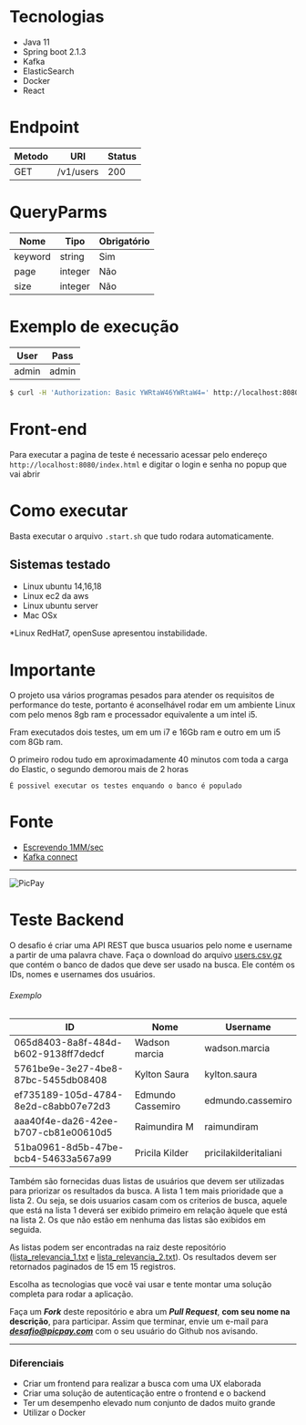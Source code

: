 # Tecnologias

* Java 11
* Spring boot 2.1.3
* Kafka
* ElasticSearch
* Docker
* React

# Endpoint

 | Metodo | URI | Status |
 |--------| ----|--------|
 | GET | /v1/users | 200 |
 
# QueryParms

 | Nome    | Tipo    | Obrigatório |
 | ------- | ------- | ----------- |
 | keyword | string  | Sim         |
 | page    | integer | Não         |
 | size    | integer | Não         |
 
# Exemplo de execução

 | User  | Pass  | 
 | ----- | ----- |
 | admin | admin |
```bash
$ curl -H 'Authorization: Basic YWRtaW46YWRtaW4=' http://localhost:8080/v1/users?keyword=adr&page=0&size=200
``` 

# Front-end
Para executar a pagina de teste é necessario acessar pelo endereço ```http://localhost:8080/index.html``` e digitar o login e senha no popup que vai abrir



# Como executar

Basta executar o arquivo ```.start.sh``` que tudo rodara automaticamente.

## Sistemas testado
 * Linux ubuntu 14,16,18
 * Linux ec2 da aws
 * Linux ubuntu server
 * Mac OSx
 
 *Linux RedHat7, openSuse apresentou instabilidade.
 
# Importante 
O projeto usa vários programas pesados para atender os requisitos de performance do teste, portanto é aconselhável rodar em um ambiente Linux com pelo menos 8gb ram e processador equivalente a um intel i5.

Fram executados dois testes, um em um i7 e 16Gb ram e outro em um i5 com 8Gb ram.

O primeiro rodou tudo em aproximadamente 40 minutos com toda a carga do Elastic, o segundo demorou mais de 2 horas

```É possivel executar os testes enquando o banco é populado```
# Fonte 
* [Escrevendo 1MM/sec](https://medium.appbase.io/benchmarking-elasticsearch-1-million-writes-per-sec-bf37e7ca8a4c)
* [Kafka connect](https://medium.appbase.io/benchmarking-elasticsearch-1-million-writes-per-sec-bf37e7ca8a4c)


---

![PicPay](https://user-images.githubusercontent.com/1765696/26998603-711fcf30-4d5c-11e7-9281-0d9eb20337ad.png)

# Teste Backend

O desafio é criar uma API REST que busca usuarios pelo nome e username a partir de uma palavra chave. Faça o download do arquivo [users.csv.gz](https://s3.amazonaws.com/careers-picpay/users.csv.gz) que contém o banco de dados que deve ser usado na busca. Ele contém os IDs, nomes e usernames dos usuários.

###### Exemplo
| ID                                   | Nome              | Username             |
|--------------------------------------|-------------------|----------------------|
| 065d8403-8a8f-484d-b602-9138ff7dedcf | Wadson marcia     | wadson.marcia        |
| 5761be9e-3e27-4be8-87bc-5455db08408  | Kylton Saura      | kylton.saura         |
| ef735189-105d-4784-8e2d-c8abb07e72d3 | Edmundo Cassemiro | edmundo.cassemiro    |
| aaa40f4e-da26-42ee-b707-cb81e00610d5 | Raimundira M      | raimundiram          |
| 51ba0961-8d5b-47be-bcb4-54633a567a99 | Pricila Kilder    | pricilakilderitaliani|



Também são fornecidas duas listas de usuários que devem ser utilizadas para priorizar os resultados da busca. A lista 1 tem mais prioridade que a lista 2. Ou seja, se dois usuarios casam com os criterios de busca, aquele que está na lista 1 deverá ser exibido primeiro em relação àquele que está na lista 2. Os que não estão em nenhuma das listas são exibidos em seguida.

As listas podem ser encontradas na raiz deste repositório ([lista_relevancia_1.txt](lista_relevancia_1.txt) e [lista_relevancia_2.txt](lista_relevancia_2.txt)).
Os resultados devem ser retornados paginados de 15 em 15 registros.

Escolha as tecnologias que você vai usar e tente montar uma solução completa para rodar a aplicação.

Faça um ***Fork*** deste repositório e abra um ***Pull Request***, **com seu nome na descrição**, para participar. Assim que terminar, envie um e-mail para ***desafio@picpay.com*** com o seu usuário do Github nos avisando.

-----

### Diferenciais

- Criar um frontend para realizar a busca com uma UX elaborada
- Criar uma solução de autenticação entre o frontend e o backend
- Ter um desempenho elevado num conjunto de dados muito grande
- Utilizar o Docker

